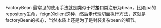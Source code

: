 FactoryBean 最常见的使用手法就是类似于将**接口**类注册为bean，比如jpa的repository生命，feign的client这种，然后走代理切面执行方法，这就是factoryBean的核心，当然本质上还是为了是封装复杂bean的细节。
